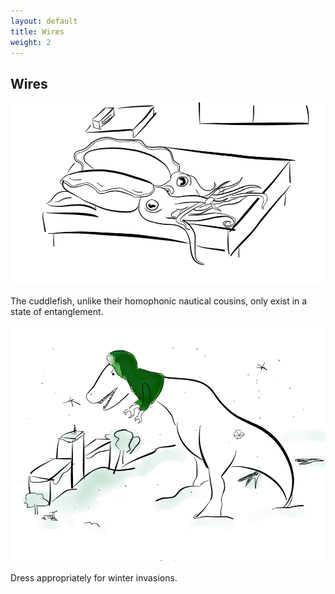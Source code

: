 ```yaml
---
layout: default
title: Wires
weight: 2
---
```


Wires
-------

![cuddlefish](assets/cuddlefish.png)

The cuddlefish, unlike their homophonic nautical cousins, only exist in a state of entanglement.

![dino](assets/dino.png)

Dress appropriately for winter invasions.